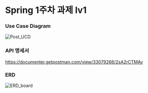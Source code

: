 # Spring 1주차 과제 lv1


### Use Case Diagram
![Post_UCD](https://github.com/Rosa-Eau/spring_lv1/assets/78130010/6b0e925e-b8ce-4c89-a5ef-d7de09f5b65b)

### API 명세서
https://documenter.getpostman.com/view/33079268/2sA2rCTMAy

### ERD
![ERD_board](https://github.com/Rosa-Eau/spring_lv1/assets/78130010/f93e3b92-0e21-4a0b-9c1d-fb566af99e11)

